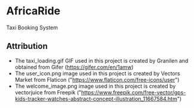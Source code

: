 # AfricaRide
Taxi Booking System

## Attribution
* The taxi_loading.gif GIF used in this project is created by Granilen and obtained from Gifer (https://gifer.com/en/1amw)
* The user_icon.png image used in this project is created by Vectors Market from Flaticon ("https://www.flaticon.com/free-icons/user")
* The welcome_image.png image used in this project is created by vectorjuice from Freepik ("https://www.freepik.com/free-vector/gps-kids-tracker-watches-abstract-concept-illustration_11667584.htm")
